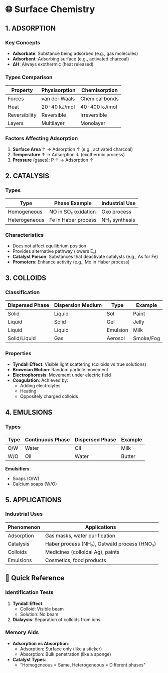 # 🌐 Surface Chemistry

## 1. ADSORPTION
### Key Concepts
- **Adsorbate**: Substance being adsorbed (e.g., gas molecules)
- **Adsorbent**: Adsorbing surface (e.g., activated charcoal)
- **ΔH**: Always exothermic (heat released)

### Types Comparison
| Property        | Physisorption | Chemisorption |
|----------------|---------------|---------------|
| Forces         | van der Waals | Chemical bonds |
| Heat           | 20-40 kJ/mol  | 40-400 kJ/mol |
| Reversibility  | Reversible    | Irreversible  |
| Layers         | Multilayer    | Monolayer     |

### Factors Affecting Adsorption
1. **Surface Area** ↑ → Adsorption ↑ (e.g., activated charcoal)
2. **Temperature** ↑ → Adsorption ↓ (exothermic process)
3. **Pressure** (gases): P ↑ → Adsorption ↑

## 2. CATALYSIS
### Types
| Type           | Phase Example | Industrial Use |
|----------------|---------------|----------------|
| Homogeneous    | NO in SO₂ oxidation | Oxo process |
| Heterogeneous  | Fe in Haber process | NH₃ synthesis |

### Characteristics
- Does not affect equilibrium position
- Provides alternative pathway (lowers Eₐ)
- **Catalyst Poison**: Substances that deactivate catalysts (e.g., As for Fe)
- **Promoters**: Enhance activity (e.g., Mo in Haber process)

## 3. COLLOIDS
### Classification
| Dispersed Phase | Dispersion Medium | Type    | Example |
|----------------|-------------------|---------|---------|
| Solid          | Liquid            | Sol     | Paint   |
| Liquid         | Solid             | Gel     | Jelly   |
| Liquid         | Liquid            | Emulsion| Milk    |
| Solid/Liquid   | Gas               | Aerosol | Smoke/Fog |

### Properties
- **Tyndall Effect**: Visible light scattering (colloids vs true solutions)
- **Brownian Motion**: Random particle movement
- **Electrophoresis**: Movement under electric field
- **Coagulation**: Achieved by:
  - Adding electrolytes
  - Heating
  - Oppositely charged colloids

## 4. EMULSIONS
### Types
| Type  | Continuous Phase | Dispersed Phase | Example |
|-------|------------------|-----------------|---------|
| O/W   | Water            | Oil             | Milk    |
| W/O   | Oil              | Water           | Butter  |

**Emulsifiers**: 
- Soaps (O/W)
- Calcium soaps (W/O)

## 5. APPLICATIONS
### Industrial Uses
| Phenomenon   | Applications                  |
|--------------|-------------------------------|
| Adsorption   | Gas masks, water purification |
| Catalysis    | Haber process (NH₃), Ostwald process (HNO₃) |
| Colloids     | Medicines (colloidal Ag), paints |
| Emulsions   | Cosmetics, food products      |

## 🧪 Quick Reference
### Identification Tests
1. **Tyndall Effect**: 
   - Colloid: Visible beam
   - Solution: No beam
2. **Dialaysis**: Separation of colloids from ions

### Memory Aids
- **Adsorption vs Absorption**:
  - Adsorption: Surface only (like a sticker)
  - Absorption: Bulk penetration (like a sponge)
- **Catalyst Types**:
  - "Homogeneous = Same, Heterogeneous = Different phases"